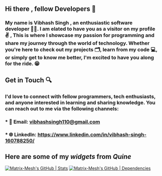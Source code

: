 ## Hi there , fellow Developers 👋
### My name is Vibhash Singh , an enthusiastic software developer 🧑‍💻. I am elated to have you as a visitor on my profile ✌ , This is where I showcase my passion for programming and share my journey through the world of technology. Whether you're here to check out my projects 🗂, learn from my code 💻, or simply get to know me better, I'm excited to have you along for the ride. 😁
 
## Get in Touch 🔍
### I'd love to connect with fellow programmers, tech enthusiasts, and anyone interested in learning and sharing knowledge. You can reach out to me via the following channels:

### * 📧 Email: vibhashsingh110@gmail.com
### * 🌐 LinkedIn: https://www.linkedin.com/in/vibhash-singh-160788250/

## Here are some of my _widgets_ from ***Quine***
[![Matrix-Mesh's GitHub | Stats](https://stats.quine.sh/Matrix-Mesh/github?theme=dark)](https://quine.sh?utm_source=widgets&utm_campaign=Matrix-Mesh)
[![Matrix-Mesh's GitHub | Dependencies](https://stats.quine.sh/Matrix-Mesh/dependencies?theme=dark)](https://quine.sh?utm_source=widgets&utm_campaign=Matrix-Mesh)
